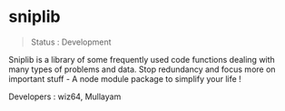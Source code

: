 # sniplib
> Status : Development <br>

Sniplib is a library of some frequently used code functions dealing with many types of problems and data.
Stop redundancy and focus more on important stuff - A node module package to simplify your life !

Developers : 
wiz64, Mullayam
